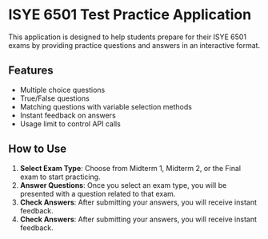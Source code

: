 # ISYE 6501 Test Practice Application

This application is designed to help students prepare for their ISYE 6501 exams by providing practice questions and answers in an interactive format.

## Features

- Multiple choice questions
- True/False questions
- Matching questions with variable selection methods
- Instant feedback on answers
- Usage limit to control API calls

## How to Use

1. **Select Exam Type**: Choose from Midterm 1, Midterm 2, or the Final exam to start practicing.
2. **Answer Questions**: Once you select an exam type, you will be presented with a question related to that exam.
3. **Check Answers**: After submitting your answers, you will receive instant feedback.
4. **Check Answers**: After submitting your answers, you will receive instant feedback.
